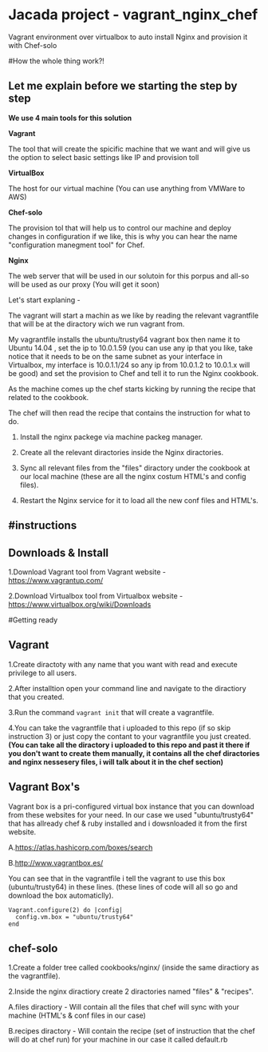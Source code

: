# Jacada project - vagrant_nginx_chef
Vagrant environment over virtualbox to auto install Nginx and provision it with Chef-solo

#How the whole thing work?!

Let me explain before we starting the step by step
---

**We use 4 main tools for this solution**  

**Vagrant**

The tool that will create the spicific machine that we want and will give us the option to select basic settings like IP and provision toll


**VirtualBox**

The host for our virtual machine (You can use anything from VMWare to AWS)


**Chef-solo**

The provision tol that will help us to control our machine and deploy changes in configuration if we like, this is why you can hear the name "configuration manegment tool" for Chef.


**Nginx**

The web server that will be used in our solutoin for this porpus and all-so will be used as our proxy (You will get it soon) 

Let's start explaning - 

The vagrant will start a machin as we like by reading the relevant vagrantfile that will be at the diractory wich we run vagrant from.

My vagrantfile installs the ubuntu/trusty64 vagrant box then name it to Ubuntu 14.04 , set the ip to 10.0.1.59 (you can use any ip that you like, take notice that it needs to be on the same subnet as your interface in Virtualbox, my interface is 10.0.1.1/24 so any ip from 10.0.1.2 to 10.0.1.x will be good) and set the provision to Chef and tell it to run the Nginx cookbook.

As the machine comes up the chef starts kicking by running the recipe that related to the cookbook.

The chef will then read the recipe that contains the instruction for what to do.

1. Install the nginx packege via machine packeg manager.

2. Create all the relevant diractories inside the Nginx diractories.

3. Sync all relevant files from the "files" diractory under the cookbook at our local machine  (these are all the nginx costum HTML's and config files).

4. Restart the Nginx service for it to load all the new conf files and HTML's.


#instructions
----

Downloads & Install
---

1.Download Vagrant tool from Vagrant website - https://www.vagrantup.com/

2.Download Virtualbox tool from Virtualbox website - https://www.virtualbox.org/wiki/Downloads


#Getting ready


Vagrant
---

1.Create diractoty with any name that you want with read and execute privilege to all users.


2.After installtion open your command line and navigate to the diractiory that you created.

3.Run the command  `vagrant init` that will create a vagrantfile.

4.You can take the vagrantfile that i uploaded to this repo (if so skip instruction 3) or just copy the contant to your vagrantfile you just created.
**(You can take all the diractory i uploaded to this repo and past it there if you don't want to create them manually, it contains all the chef diractories and nginx nessesery files, i will talk about it in the chef section)**

Vagrant Box's
---

Vagrant box is a pri-configured virtual box instance that you can download from these websites for your need.
In our case we used "ubuntu/trusty64" that has allready chef & ruby installed and i dowsnloaded it from the first website.

A.https://atlas.hashicorp.com/boxes/search

B.http://www.vagrantbox.es/

You can see that in the vagrantfile i tell the vagrant to use this box (ubuntu/trusty64) in these lines. 
(these lines of code will all so go and download the box automaticlly). 

```
Vagrant.configure(2) do |config|
  config.vm.box = "ubuntu/trusty64"
end
```


chef-solo
---

1.Create a folder tree called cookbooks/nginx/ (inside the same diractiory as the vagrantfile).

2.Inside the nginx diractiory create 2 diractories named "files" & "recipes".

  A.files diractiory - Will contain all the files that chef will sync with your machine (HTML's & conf files in our case)

  B.recipes diractory - Will contain the recipe (set of instruction that the chef will do at chef run) for your machine in our case it   called default.rb
  
